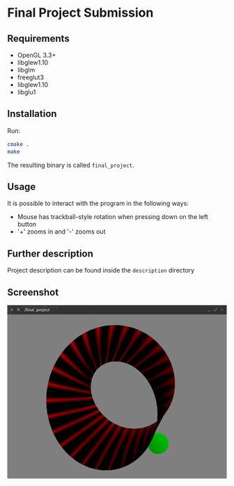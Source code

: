 # Final Project Submission

## Requirements

* OpenGL 3.3+
* libglew1.10
* libglm
* freeglut3
* libglew1.10
* libglu1

## Installation

Run:
```sh
cmake .
make
```

The resulting binary is called `final_project`.

## Usage

It is possible to interact with the program in the following ways:

* Mouse has trackball-style rotation when pressing down on the left button
* '+' zooms in and '-' zooms out

## Further description

Project description can be found inside the `description` directory

## Screenshot

![Möbius strip with diffuse lighting](description/screenshot.png)
